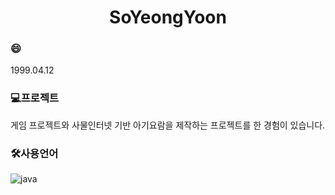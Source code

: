 <h1 align="center"> SoYeongYoon</h1>

<h3>😄</h3>
1999.04.12

<h3>💻프로젝트</h3>
게임 프로젝트와 사물인터넷 기반 아기요람을 제작하는 프로젝트를 한 경험이 있습니다.

<h3>🛠사용언어</h3>
<img alt="java"src="https://img.shields.io/badge/Java-007396?style=flat-square&logo=Java&logoColor=white"/>
